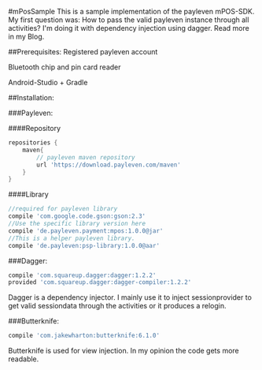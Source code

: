 
#mPosSample
This is a sample implementation of the payleven mPOS-SDK.
My first question was: How to pass the valid payleven instance through all activities?
I'm doing it with dependency injection using dagger. Read more in my Blog.

##Prerequisites: 
Registered payleven account

Bluetooth chip and pin card reader

Android-Studio + Gradle

##Installation:

###Payleven:

####Repository
```groovy
repositories {
    maven{
        // payleven maven repository
        url 'https://download.payleven.com/maven'
    }
}
``` 
####Library
``` groovy
//required for payleven library
compile 'com.google.code.gson:gson:2.3'
//Use the specific library version here
compile 'de.payleven.payment:mpos:1.0.0@jar'
//This is a helper payleven library.
compile 'de.payleven:psp-library:1.0.0@aar'
```

###Dagger:
``` groovy
compile 'com.squareup.dagger:dagger:1.2.2'
provided 'com.squareup.dagger:dagger-compiler:1.2.2'
``` 
Dagger is a dependency injector. I mainly use it to inject sessionprovider to get valid sessiondata through the activities or it produces a relogin.


###Butterknife:
``` groovy
compile 'com.jakewharton:butterknife:6.1.0'
```
Butterknife is used for view injection. In my opinion the code gets more readable.



